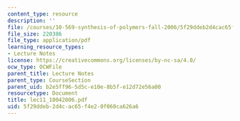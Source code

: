 ```yaml
---
content_type: resource
description: ''
file: /courses/10-569-synthesis-of-polymers-fall-2006/5f29ddeb2d4cac65f4e20f060ca626a6_lec11_10042006.pdf
file_size: 220386
file_type: application/pdf
learning_resource_types:
- Lecture Notes
license: https://creativecommons.org/licenses/by-nc-sa/4.0/
ocw_type: OCWFile
parent_title: Lecture Notes
parent_type: CourseSection
parent_uid: b2e5ff96-5d5c-e10e-8b5f-e12d72e56a00
resourcetype: Document
title: lec11_10042006.pdf
uid: 5f29ddeb-2d4c-ac65-f4e2-0f060ca626a6
---
```


